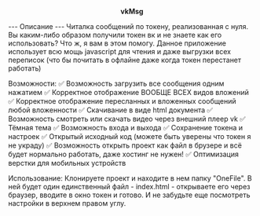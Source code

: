 <p style="text-align: center;font-weight: bold;">vkMsg</p>
---
Описание
---
Читалка сообщений по токену, реализованная с нуля.
Вы каким-либо образом получили токен вк и не знаете как его использовать? Что ж, я вам в этом помогу. Данное приложение использует всю мощь javascript для чтения и даже выгрузки всех переписок (что бы почитать в офлайне даже когда токен перестанет работать)

Возможности:
:white_check_mark: Возможность загрузить все сообщения одним нажатием
:white_check_mark: Корректное отображение ВООБЩЕ ВСЕХ видов вложений
:white_check_mark: Корректное отображение пересланных и вложенных сообщений любой вложенности
:white_check_mark: Скачивание в виде html документа
:white_check_mark: Возможность смотреть или скачать видео через внешний плеер vk
:white_check_mark: Тёмная тема
:white_check_mark: Возможность входа и выхода
:white_check_mark: Сохранение токена и настроек
:white_check_mark: Открытый исходный код (можете быть уверены что токен я не украду)
:white_check_mark: Возможность открыть проект как файл в брузере и всё будет нормально работать, даже хостинг не нужен!
:white_check_mark: Оптимизация верстки для мобильных устройств

Использование:
Клонируете проект и находите в нем папку "OneFile". В ней будет один единственный файл - index.html - открываете его через браузер, вводите в окно токен и готово.
И не забудьте еще посмотреть настройки в верхнем правом углу.
